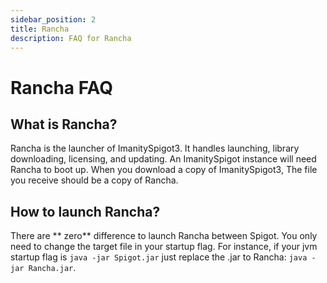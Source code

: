 ```yaml
---
sidebar_position: 2
title: Rancha
description: FAQ for Rancha
---
```


# Rancha FAQ

## **What is Rancha?**

Rancha is the launcher of ImanitySpigot3. It handles launching, library downloading, licensing, and updating. An
ImanitySpigot instance will need Rancha to boot up. When you download a copy of ImanitySpigot3, The file you receive
should be a copy of Rancha.

## **How to launch Rancha?**

There are **
zero** difference to launch Rancha between Spigot. You only need to change the target file in your startup flag. For
instance, if your jvm startup flag is `java -jar Spigot.jar` just replace the .jar to Rancha: `java -jar Rancha.jar`.
